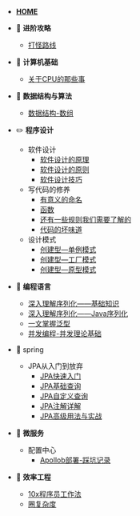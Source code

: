 - [**HOME**](README.md)

- :bowling: **进阶攻略**
  - [打怪路线](进阶路线/打怪路线.md)

- :art: **计算机基础**
  - [关于CPU的那些事](计算机基础/关于CPU的那些事.md)

- :dart: **数据结构与算法**
  - [数据结构-数组](数据结构与算法/数据结构-数组.md)

- :pencil2: **程序设计**
  - 软件设计
    - [软件设计的原理](程序设计/软件设计的原理.md)
    - [软件设计的原则](程序设计/软件设计原则.md)
    - [软件设计技巧](程序设计/软件设计技巧.md)
  - 写代码的修养
    - [有意义的命名](程序设计/有意义的命名.md)
    - [函数](程序设计/函数.md)
    - [还有一些规则我们需要了解的](程序设计/还有一些规则我们需要了解的.md)
    - [代码的坏味道](程序设计/代码的坏味道.md)
  - 设计模式
    - [创建型—单例模式](程序设计/设计模式—单例模式.md)
    - [创建型—工厂模式](程序设计/设计模式—工厂模式.md)
    - [创建型—原型模式](程序设计/设计模式—原型模式.md)

- :seedling: **编程语言**
  - [深入理解序列化——基础知识](编程语言/深入理解序列化——基础知识.md)
  - [深入理解序列化——Java序列化](编程语言/深入理解序列化——Java序列化.md)
  - [一文掌握泛型](编程语言/一文掌握泛型.md)
  - [并发编程-并发理论基础](编程语言/并发编程—并发理论基础.md)

- :sunrise: spring
  - JPA从入门到放弃
    - [JPA快速入门](Spring/JPA从入门到放弃系列/JPA快速入门.md)
    - [JPA基础查询](Spring/JPA从入门到放弃系列/JPA基础查询.md)
    - [JPA自定义查询](Spring/JPA从入门到放弃系列/JPA自定义查询.md)
    - [JPA注解详解](Spring/JPA从入门到放弃系列/JPA注解详解.md)
    - [JPA高级用法与实战](Spring/JPA从入门到放弃系列/JPA高级用法与实战.md)

- :palm_tree: **微服务**
  - 配置中心
    - [Apollob部署-踩坑记录](微服务/配置中心/apollo-踩坑记录.md)

- :muscle: **效率工程**
  - [10x程序员工作法](效率工程/10x程序员工作法.md)
  - [圈复杂度](程序设计/圈复杂度.md)